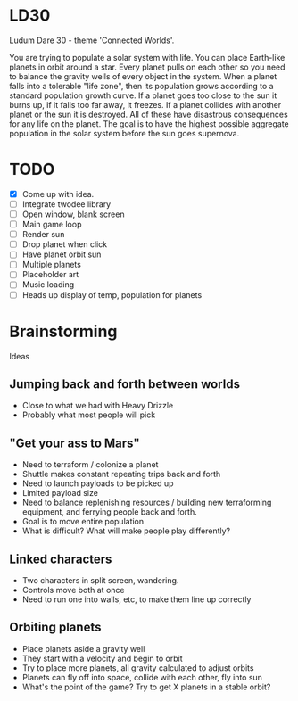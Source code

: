 LD30
====

Ludum Dare 30 - theme 'Connected Worlds'.

You are trying to populate a solar system with life.  You can place Earth-like planets in orbit around a star.  Every planet pulls on each other so you need to balance the gravity wells of every object in the system.  When a planet falls into a tolerable "life zone", then its population grows according to a standard population growth curve.  If a planet goes too close to the sun it burns up, if it falls too far away, it freezes.  If a planet collides with another planet or the sun it is destroyed.  All of these have disastrous consequences for any life on the planet.  The goal is to have the highest possible aggregate population in the solar system before the sun goes supernova.

# TODO

  * [x] Come up with idea.
  * [ ] Integrate twodee library
  * [ ] Open window, blank screen
  * [ ] Main game loop
  * [ ] Render sun
  * [ ] Drop planet when click
  * [ ] Have planet orbit sun
  * [ ] Multiple planets
  * [ ] Placeholder art
  * [ ] Music loading
  * [ ] Heads up display of temp, population for planets
    
# Brainstorming
Ideas

## Jumping back and forth between worlds
 
  * Close to what we had with Heavy Drizzle
  * Probably what most people will pick
 
## "Get your ass to Mars"
 
  * Need to terraform / colonize a planet
  * Shuttle makes constant repeating trips back and forth
  * Need to launch payloads to be picked up
  * Limited payload size
  * Need to balance replenishing resources / building new terraforming equipment, and ferrying people back and forth.
  * Goal is to move entire population
  * What is difficult?  What will make people play differently?
   
## Linked characters

  * Two characters in split screen, wandering.
  * Controls move both at once
  * Need to run one into walls, etc, to make them line up correctly
  
## Orbiting planets

  * Place planets aside a gravity well
  * They start with a velocity and begin to orbit
  * Try to place more planets, all gravity calculated to adjust orbits
  * Planets can fly off into space, collide with each other, fly into sun
  * What's the point of the game?  Try to get X planets in a stable orbit?